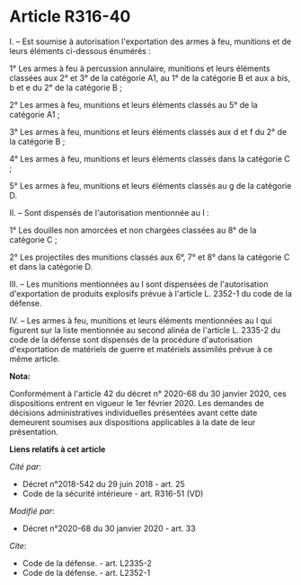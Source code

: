 # Article R316-40

I. – Est soumise à autorisation l'exportation des armes à feu, munitions et de leurs éléments ci-dessous énumérés :

1° Les armes à feu à percussion annulaire, munitions et leurs éléments classées aux 2° et 3° de la catégorie A1, au 1° de la
catégorie B et aux a bis, b et e du 2° de la catégorie B ;

2° Les armes à feu, munitions et leurs éléments classés au 5° de la catégorie A1 ;

3° Les armes à feu, munitions et leurs éléments classés aux d et f du 2° de la catégorie B ;

4° Les armes à feu, munitions et leurs éléments classés dans la catégorie C ;

5° Les armes à feu, munitions et leurs éléments classés au g de la catégorie D.

II. – Sont dispensés de l'autorisation mentionnée au I :

1° Les douilles non amorcées et non chargées classées au 8° de la catégorie C ;

2° Les projectiles des munitions classés aux 6°, 7° et 8° dans la catégorie C et dans la catégorie D.

III. – Les munitions mentionnées au I sont dispensées de l'autorisation d'exportation de produits explosifs prévue à
l'article L. 2352-1 du code de la défense.

IV. – Les armes à feu, munitions et leurs éléments mentionnées au I qui figurent sur la liste mentionnée au second alinéa de
l'article L. 2335-2 du code de la défense sont dispensés de la procédure d'autorisation d'exportation de matériels de guerre
et matériels assimilés prévue à ce même article.

**Nota:**

Conformément à l'article 42 du décret n° 2020-68 du 30 janvier 2020, ces dispositions entrent en vigueur le 1er février 2020.
Les demandes de décisions administratives individuelles présentées avant cette date demeurent soumises aux dispositions
applicables à la date de leur présentation.

**Liens relatifs à cet article**

_Cité par_:

  - Décret n°2018-542 du 29 juin 2018 - art. 25
  - Code de la sécurité intérieure - art. R316-51 (VD)

_Modifié par_:

  - Décret n°2020-68 du 30 janvier 2020 - art. 33

_Cite_:

  - Code de la défense. - art. L2335-2
  - Code de la défense. - art. L2352-1
